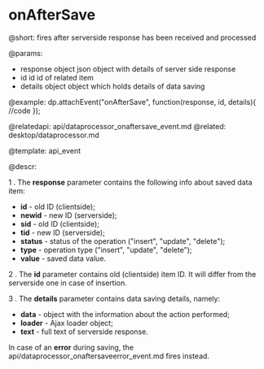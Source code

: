 onAfterSave
=============

@short: fires after serverside response has been received and processed

@params:
- response	object	json object with details of server side response
- id		id		id of related item
- details	object	object which holds details of data saving
	

@example:
dp.attachEvent("onAfterSave", function(response, id, details){
	//code
});

@relatedapi:
	api/dataprocessor_onaftersave_event.md
@related:
	desktop/dataprocessor.md
    
@template:	api_event

@descr:

1 . The **response** parameter contains the following info about saved data item:

- **id** - old ID (clientside);
- **newid** - new ID (serverside);
- **sid** - old ID (clientside);
- **tid** - new ID (serverside);
- **status** - status of the operation ("insert", "update", "delete");
- **type** - operation type ("insert", "update", "delete");
- **value** - saved data value.

2 . The **id** parameter contains old (clientside) item ID. It will differ from the serverside one in case of insertion. 

3 . The **details** parameter contains data saving details, namely: 

- **data** - object with the information about the action performed;
- **loader** - Ajax loader object;
- **text** - full text of serverside response.

In case of an **error** during saving, the api/dataprocessor_onaftersaveerror_event.md fires instead.

